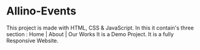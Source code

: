 # Allino-Events
This project is made with HTML, CSS & JavaScript. 
In this it contain's three section : Home | About | Our Works
It is a Demo Project.
It is a fully Responsive Website.
